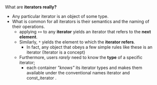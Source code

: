 What are **iterators really?**
- Any particular iterator is an object of some type.
- What is common for all iterators is their semantics and the naming of their operations.
    - applying `++` to any **iterator** yields an iterator that refers to the **next element**.
    - Similarly, `*` yields the element to which the **iterator refers**.
        - In fact, any object that obeys a few simple rules like these is an iterator (Iterator is a concept)
    - Furthermore, users *rarely* need to know the **type** of a specific iterator;
        - each container *"knows"* its iterator types and makes them available under the conventional names iterator and const_iterator .
        